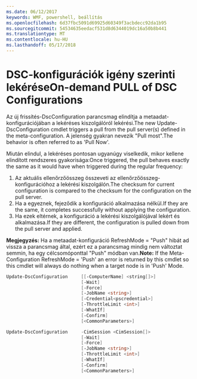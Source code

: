 ```yaml
---
ms.date: 06/12/2017
keywords: WMF, powershell, beállítás
ms.openlocfilehash: 6d37fbc5091d69925d60349f3acbdecc92da1b95
ms.sourcegitcommit: 54534635eedacf531d8d6344019dc16a50b8b441
ms.translationtype: MT
ms.contentlocale: hu-HU
ms.lasthandoff: 05/17/2018
---
```

# <a name="on-demand-pull-of-dsc-configurations"></a><span data-ttu-id="e6358-102">DSC-konfigurációk igény szerinti lekérése</span><span class="sxs-lookup"><span data-stu-id="e6358-102">On-demand PULL of DSC Configurations</span></span>

<span data-ttu-id="e6358-103">Az új frissítés-DscConfiguration parancsmag elindítja a metaadat-konfigurációjában a lekéréses kiszolgálóról lekérési.</span><span class="sxs-lookup"><span data-stu-id="e6358-103">The new Update-DscConfiguration cmdlet triggers a pull from the pull server(s) defined in the meta-configuration.</span></span> <span data-ttu-id="e6358-104">A jelenség gyakran nevezik "Pull most".</span><span class="sxs-lookup"><span data-stu-id="e6358-104">The behavior is often referred to as 'Pull Now'.</span></span>


<span data-ttu-id="e6358-105">Miután elindul, a lekéréses pontosan ugyanúgy viselkedik, mikor kellene elindított rendszeres gyakorisága:</span><span class="sxs-lookup"><span data-stu-id="e6358-105">Once triggered, the pull behaves exactly the same as it would have when triggered during the regular frequency:</span></span>

1. <span data-ttu-id="e6358-106">Az aktuális ellenőrzőösszeg összeveti az ellenőrzőösszeg-konfigurációhoz a lekérési kiszolgálón.</span><span class="sxs-lookup"><span data-stu-id="e6358-106">The checksum for current configuration is compared to the checksum for the configuration on the pull server.</span></span>
2. <span data-ttu-id="e6358-107">Ha a egyeznek, fejeződik a konfiguráció alkalmazása nélkül.</span><span class="sxs-lookup"><span data-stu-id="e6358-107">If they are the same, it completes successfully without applying the configuration.</span></span>
3. <span data-ttu-id="e6358-108">Ha ezek eltérnek, a konfiguráció a lekérési kiszolgálójával lekért és alkalmazása.</span><span class="sxs-lookup"><span data-stu-id="e6358-108">If they are different, the configuration is pulled down from the pull server and applied.</span></span>

<span data-ttu-id="e6358-109">**Megjegyzés:** Ha a metaadat-konfiguráció RefreshMode = "Push" hibát ad vissza a parancsmag által, ezért ez a parancsmag mindig nem változtat semmin, ha egy célcsomóponttal "Push" módban van.</span><span class="sxs-lookup"><span data-stu-id="e6358-109">**Note:** If the Meta-Configuration RefreshMode = 'Push' an error is returned by this cmdlet so this cmdlet will always do nothing when a target node is in 'Push' Mode.</span></span>

```powershell
Update-DscConfiguration     [[-ComputerName] <string[]>]
                            [-Wait]
                            [-Force]
                            [-JobName <string>]
                            [-Credential<pscredential>]
                            [-ThrottleLimit <int>]
                            [-WhatIf]
                            [-Confirm]
                            [<CommonParameters>]

Update-DscConfiguration     -CimSession <CimSession[]>
                            [-Wait]
                            [-Force]
                            [-JobName <string>]
                            [-ThrottleLimit <int>]
                            [-WhatIf]
                            [-Confirm]
                            [<CommonParameters>]
```
